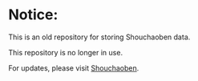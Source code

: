 # Notice:

This is an old repository for storing Shouchaoben data.

This repository is no longer in use.

For updates, please visit [Shouchaoben](https://readchina.github.io/shouchaoben/).
